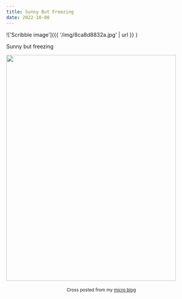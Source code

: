 ```yaml
---
title: Sunny But Freezing
date: 2022-10-08
---
```

!['Scribble image']({{ '/img/8ca8d8832a.jpg' | url }} )
<br>
<p>Sunny but freezing</p>
<img src="" width="450" height="600" alt="">
<br>
<br>
<center><small>Cross posted from my <a href='http://micro.blog/joshnicholas'>micro blog</a></small></center>
<br>
    